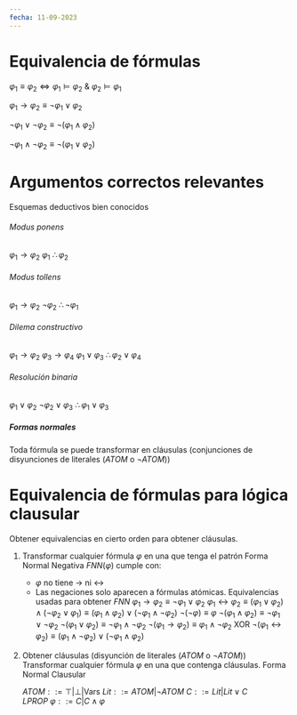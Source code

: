 ```yaml
---
fecha: 11-09-2023
---
```


# Equivalencia de fórmulas

$\varphi_{1} \equiv \varphi_{2} \iff \varphi_{1} \models \varphi_{2} \ \& \ \varphi_{2} \models \varphi_{1}$

$\varphi_{1} \rightarrow \varphi_{2} \equiv \neg \varphi_{1} \lor \varphi_{2}$

$\neg \varphi_{1} \lor \neg \varphi_{2} \equiv \neg(\varphi_{1} \land \varphi_{2})$

$\neg \varphi_{1} \land \neg \varphi_{2} \equiv \neg(\varphi_{1} \lor \varphi_{2})$


# Argumentos correctos relevantes
Esquemas deductivos bien conocidos
###### Modus ponens
$\varphi_{1} \rightarrow \varphi_{2}$
$\varphi_{1}$
$\therefore \varphi_{2}$

###### Modus tollens
$\varphi_{1} \rightarrow \varphi_{2}$
$\neg \varphi_{2}$
$\therefore \neg \varphi_{1}$

###### Dilema constructivo
$\varphi_{1} \rightarrow \varphi_{2}$
$\varphi_{3} \rightarrow \varphi_{4}$
$\varphi_{1} \lor \varphi_{3}$
$\therefore \varphi_{2} \lor \varphi_{4}$

###### Resolución binaria
$\varphi_{1} \lor \varphi_{2}$
$\neg \varphi_{2} \lor \varphi_{3}$
$\therefore \varphi_{1} \lor \varphi_{3}$

##### Formas normales
Toda fórmula se puede transformar en cláusulas (conjunciones de disyunciones de literales ($ATOM$ o $\neg ATOM$))

# Equivalencia de fórmulas para lógica clausular
Obtener equivalencias en cierto orden para obtener cláusulas.

1. Transformar cualquier fórmula $\varphi$ en una que tenga el patrón Forma Normal Negativa
	$FNN(\varphi)$ cumple con:
	- $\varphi$ no tiene $\rightarrow$ ni $\leftrightarrow$
	- Las negaciones solo aparecen a fórmulas atómicas.
	Equivalencias usadas para obtener $FNN$
	$\varphi_{1} \rightarrow \varphi_{2} \equiv \neg \varphi_{1} \lor \varphi_{2}$
	$\varphi_{1} \leftrightarrow \varphi_{2} \equiv (\varphi_{1} \lor \varphi_{2}) \land (\neg \varphi_{2} \lor \varphi_{1}) \equiv (\varphi_{1} \land \varphi_{2}) \lor (\neg \varphi_{1} \land \neg \varphi_{2})$
	$\neg (\neg \varphi) \equiv \varphi$
	$\neg (\varphi_{1} \land \varphi_{2}) \equiv \neg \varphi_{1} \lor \neg \varphi_{2}$
	$\neg (\varphi_{1} \lor \varphi_{2}) \equiv \neg \varphi_{1} \land \neg \varphi_{2}$
	$\neg(\varphi_{1} \rightarrow \varphi_{2}) \equiv \varphi_{1} \land \neg \varphi_{2}$
	 XOR $\neg(\varphi_{1} \leftrightarrow \varphi_{2}) \equiv (\varphi_{1} \land \neg \varphi_{2}) \lor (\neg \varphi_{1} \land \varphi_{2})$

2. Obtener cláusulas (disyunción de literales ($ATOM$ o $\neg ATOM$))
	Transformar cualquier fórmula $\varphi$ en una que contenga cláusulas.
	Forma Normal Clausular

	$ATOM ::= \top | \bot | \textrm{Vars}$
	$Lit ::= ATOM | \neg ATOM$
	$C ::= Lit | Lit \lor C$
	$LPROP \ \varphi ::= C | C \land \varphi$
	 